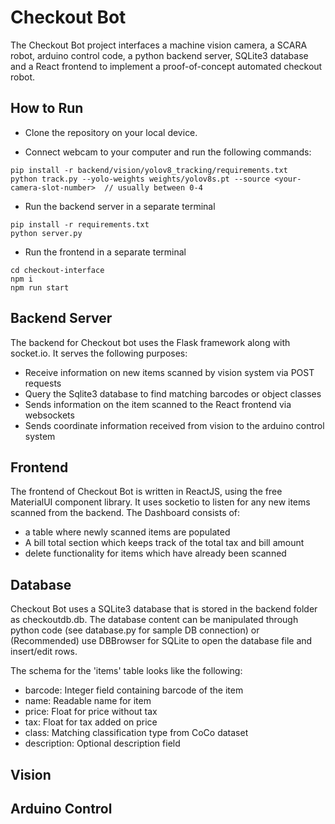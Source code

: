 # Checkout Bot

The Checkout Bot project interfaces a machine vision camera, a SCARA robot, arduino control code, a python backend server, SQLite3 database and a React frontend to implement a proof-of-concept automated checkout robot.

## How to Run
- Clone the repository on your local device.

- Connect webcam to your computer and run the following commands:
```
pip install -r backend/vision/yolov8_tracking/requirements.txt
python track.py --yolo-weights weights/yolov8s.pt --source <your-camera-slot-number>  // usually between 0-4
```
- Run the backend server in a separate terminal
```
pip install -r requirements.txt
python server.py
```

-  Run the frontend in a separate terminal
```
cd checkout-interface
npm i
npm run start
```
## Backend Server
The backend for Checkout bot uses the Flask framework along with socket.io. It serves the following purposes:
- Receive information on new items scanned by vision system via POST requests
- Query the Sqlite3 database to find matching barcodes or object classes
- Sends information on the item scanned to the React frontend via websockets
- Sends coordinate information received from vision to the arduino control system

## Frontend
The frontend of Checkout Bot is written in ReactJS, using the free MaterialUI component library. It uses socketio to listen for any new items scanned from the backend. The Dashboard consists of:
- a table where newly scanned items are populated
- A bill total section which keeps track of the total tax and bill amount
- delete functionality for items which have already been scanned


## Database
Checkout Bot uses a SQLite3 database that is stored in the backend folder as checkoutdb.db. The database content can be manipulated through python code (see database.py for sample DB connection) or (Recommended) use DBBrowser for SQLite to open the database file and insert/edit rows.

The schema for the 'items' table looks like the following:
- barcode: Integer field containing barcode of the item
- name: Readable name for item
- price: Float for price without tax
- tax: Float for tax added on price
- class: Matching classification type from CoCo dataset
- description: Optional description field
## Vision

## Arduino Control
